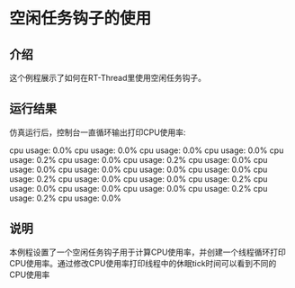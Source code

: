 # 空闲任务钩子的使用 #

## 介绍 ##

这个例程展示了如何在RT-Thread里使用空闲任务钩子。

## 运行结果 ##
仿真运行后，控制台一直循环输出打印CPU使用率:

cpu usage: 0.0%
cpu usage: 0.0%
cpu usage: 0.0%
cpu usage: 0.0%
cpu usage: 0.2%
cpu usage: 0.0%
cpu usage: 0.2%
cpu usage: 0.0%
cpu usage: 0.0%
cpu usage: 0.0%
cpu usage: 0.0%
cpu usage: 0.0%
cpu usage: 0.2%
cpu usage: 0.0%
cpu usage: 0.0%
cpu usage: 0.2%
cpu usage: 0.0%
cpu usage: 0.0%
cpu usage: 0.0%
cpu usage: 0.2%
cpu usage: 0.2%
cpu usage: 0.0%
	
## 说明 ##
本例程设置了一个空闲任务钩子用于计算CPU使用率，并创建一个线程循环打印CPU使用率。通过修改CPU使用率打印线程中的休眠tick时间可以看到不同的CPU使用率